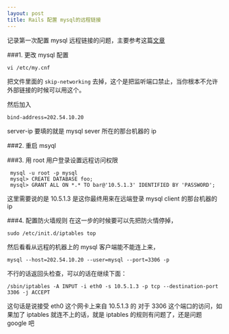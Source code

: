 ```yaml
---
layout: post
title: Rails 配置 mysql的远程链接
---
```


记录第一次配置 mysql 远程链接的问题，主要参考这篇[文章](http://www.cyberciti.biz/tips/how-do-i-enable-remote-access-to-mysql-database-server.html)

###1. 更改 mysql 配置

`vi /etc/my.cnf`

把文件里面的 `skip-networking` 去掉，这个是把监听端口禁止，当你根本不允许外部链接的时候可以用这个。

然后加入

`bind-address=202.54.10.20`

server-ip 要填的就是 mysql sever 所在的那台机器的 ip

###2. 重启 msyql

###3. 用 root 用户登录设置远程访问权限

```
 mysql -u root -p mysql
 mysql> CREATE DATABASE foo;
 mysql> GRANT ALL ON *.* TO bar@'10.5.1.3' IDENTIFIED BY 'PASSWORD';
```

这里需要说的是 10.5.1.3 是这你最终用来在远端登录 mysql client 的那台机器的 ip

###4. 配置防火墙规则
在这一步的时候要可以先把防火情停掉，

`sudo /etc/init.d/iptables top`

然后看看从远程的机器上的 mysql 客户端能不能连上来，

`mysql --host=202.54.10.20 --user=mysql --port=3306 -p`

不行的话返回头检查，可以的话在继续下面：

`/sbin/iptables -A INPUT -i eth0 -s 10.5.1.3 -p tcp --destination-port 3306 -j ACCEPT`

这句话是说接受 eth0 这个网卡上来自 10.5.1.3 的 对于 3306 这个端口的访问，如果加了 iptables 就连不上的话，就是 iptables 的规则有问题了，还是问题 google 吧


